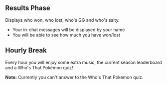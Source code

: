 ## Results Phase

Displays who won, who lost, who's GG and who's salty.
* Your in-chat messages will be displayed by your name
* You will be able to see how much you have won/lost

## Hourly Break

Every hour you will enjoy some extra music, the current season leaderboard and a Who's That Pokémon quiz!

**Note:** Currently you can't answer to the Who's That Pokémon quiz.